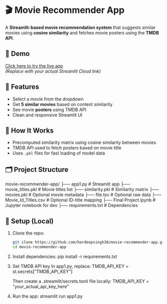 # 🎬 Movie Recommender App

A **Streamlit-based movie recommendation system** that suggests similar movies using **cosine similarity** and fetches movie posters using the **TMDB API**.

## 🚀 Demo

[Click here to try the live app](https://hardeepsingh30-movie-recommender-app.streamlit.app)  
*(Replace with your actual Streamlit Cloud link)*

## 📌 Features

- Select a movie from the dropdown
- Get **5 similar movies** based on content similarity
- See movie **posters** using TMDB API
- Clean and responsive Streamlit UI

## 🧠 How It Works

- Precomputed similarity matrix using cosine similarity between movies
- TMDB API used to fetch posters based on movie title
- Uses `.pkl` files for fast loading of model data

## 🗂️ Project Structure
movie-recommender-app/
├── app1.py # Streamlit app
├── movie_titles.pkl # Movie titles list
├── similarity.pkl # Similarity matrix
├── movies.pkl # Optional movie metadata
├── file.tsv # Optional raw data
├── Movie_Id_Titles.csv # Optional ID-title mapping
├── Final Project.ipynb # Jupyter notebook for dev
├── requirements.txt # Dependencies



## 🔑 Setup (Local)

1. Clone the repo:
   ```bash
   git clone https://github.com/hardeepsingh30/movie-recommender-app.git
   cd movie-recommender-app
   
2. Install dependencies:
   pip install -r requirements.txt

3. Set TMDB API key
   In app1.py, replace:
     TMDB_API_KEY = st.secrets["TMDB_API_KEY"]

   Then create a .streamlit/secrets.toml file locally:
     TMDB_API_KEY = "your_actual_api_key_here"

4. Run the app:
   streamlit run app1.py

